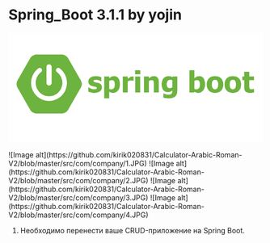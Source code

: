 # Spring_Boot 3.1.1 by yojin
<!-- ![Image alt](https://github.com/kirik020831/Calculator-Arabic-Roman-V2/blob/master/src/com/company/1_-uckV8DOh3l0bCvqZ73zYg.png) -->
<p align="center">
  <img src="https://github.com/kirik020831/Calculator-Arabic-Roman-V2/blob/master/src/com/company/1_-uckV8DOh3l0bCvqZ73zYg.png" />
</p>
![Image alt](https://github.com/kirik020831/Calculator-Arabic-Roman-V2/blob/master/src/com/company/1.JPG)
![Image alt](https://github.com/kirik020831/Calculator-Arabic-Roman-V2/blob/master/src/com/company/2.JPG)
![Image alt](https://github.com/kirik020831/Calculator-Arabic-Roman-V2/blob/master/src/com/company/3.JPG)
![Image alt](https://github.com/kirik020831/Calculator-Arabic-Roman-V2/blob/master/src/com/company/4.JPG)

1. Необходимо перенести ваше CRUD-приложение на Spring Boot.
